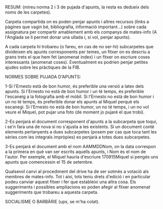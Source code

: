 RESUM: (mireu norma 2 i 3 de pujada d'apunts, la resta es dedueix dels noms de les
carpetes).


Carpeta compartida on es poden penjar apunts i altres recursos (links a
pàgines que vagin bé, bibliografia, informació important...) sobre cada assignatura
per compartir amablement amb els companys de mates-info (A l'Anglada se li
permet donar una ullada i, si vol, penjar apunts).

A cada carpeta hi trobareu (o fareu, en cas de no ser-hi) subcarpetes que divideixen
els apunts corresponents per temes, un fitxer on es descriu a grans trets
el que hem fet (anomenat index) i un fitxer on escriure coses interessants
(anomenat coses). Eventualment es podrien penjar petites ajudes sobre les pràctiques
de la FIB.

NORMES SOBRE PUJADA D'APUNTS:

1-Si l'Ernesto està de bon humor, és preferible una versió a latex dels apunts. Si
l'Ernesto no està de bon humor i un té temps, és preferible l'escaneig a la fotografia
amb el mòbil. Si l'Ernesto no està de bon humor i un no té temps, és preferible
donar els apunts al Miquel perquè els escanegi. Si l'Ernesto no està de bon humor,
un no té temps, i un no vol veure el Miquel, pot pujar una foto (de moment jo pujaré el
que trobi).

2-Es penjarà el document corresponent d'apunts a la subcarpeta que toqui, i se'n fara
una de nova si no s'ajusta a les existents. Si un document conté elements pertanyents a
dues subcarpetes (posem per cas que toca tant les sèries com les integrals impròpies)
es penjarà a totes dues subcarpetes.

3-Es penjarà el document amb el nom AAMMDDNom, on la data correspon a la primera en què
van ser escrits aquells apunts, i Nom és el nom de l'autor. Per exemple, el Miquel hauria
d'escriure 170915Miquel si pengés uns apunts que comencessin el 15 de setembre.



Qualsevol canvi al procediment del drive ha de ser sotmès a votació als membres
de mates-info. Tot i així, tots teniu drets d'edició i en particular podeu canviar
aquest fitxer i fer que estableixi una altra cosa. Els suggeriments i possibles ampliacions
es poden afegir al fitxer anomenat suggeriments que trobareu a aquesta carpeta.

SOCIALISME O BARBÀRIE (ups, se m'ha colat).

